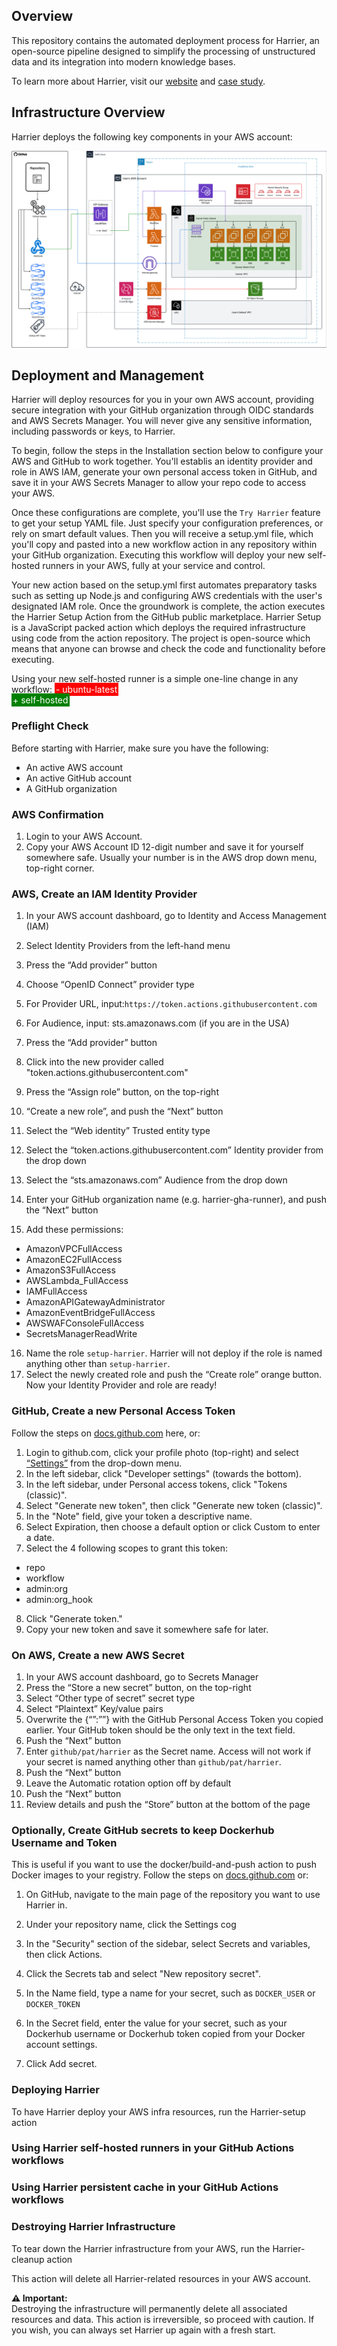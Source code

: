 ## Overview

This repository contains the automated deployment process for Harrier, an open-source pipeline designed to simplify the processing of unstructured data and its integration into modern knowledge bases.

To learn more about Harrier, visit our [website](https://harrier-gha-runner.github.io/) and [case study](https://harrier-gha-runner.github.io/case-study/).

## Infrastructure Overview

Harrier deploys the following key components in your AWS account:

<p align="center">
  <img 
    src="./static/diagrams/harrier-architecture-bg-white.png"
    alt="Harrier architecture including including GitHub and deployed AWS resources"
  >
</p>

## Deployment and Management

Harrier will deploy resources for you in your own AWS account, providing secure integration with your GitHub organization through OIDC standards and AWS Secrets Manager. You will never give any sensitive information, including passwords or keys, to Harrier.

To begin, follow the steps in the Installation section below to configure your AWS and GitHub to work together. You'll establis an identity provider and role in AWS IAM, generate your own personal access token in GitHub, and save it in your AWS Secrets Manager to allow your repo code to access your AWS.

Once these configurations are complete, you'll use the `Try Harrier` feature to get your setup YAML file. Just specify your configuration preferences, or rely on smart default values. Then you will receive a setup.yml file, which you'll copy and pasted into a new workflow action in any repository within your GitHub organization. Executing this workflow will deploy your new self-hosted runners in your AWS, fully at your service and control.

Your new action based on the setup.yml first automates preparatory tasks such as setting up Node.js and configuring AWS credentials with the user's designated IAM role. Once the groundwork is complete, the action executes the Harrier Setup Action from the GitHub public marketplace. Harrier Setup is a JavaScript packed action which deploys the required infrastructure using code from the action repository. The project is open-source which means that anyone can browse and check the code and functionality before executing.

Using your new self-hosted runner is a simple one-line change in any workflow:
<span style="background-color: red; color: white; padding: 2px;">- ubuntu-latest</span>  
<span style="background-color: green; color: white; padding: 2px;">+ self-hosted</span>


### Preflight Check

Before starting with Harrier, make sure you have the following:

- An active AWS account
- An active GitHub account
- A GitHub organization

### AWS Confirmation

1. Login to your AWS Account.
2. Copy your AWS Account ID 12-digit number and save it for yourself somewhere safe. Usually your number is in the AWS drop down menu, top-right corner.

### AWS, Create an IAM Identity Provider

1. In your AWS account dashboard, go to Identity and Access Management (IAM)
2. Select Identity Providers from the left-hand menu
3. Press the “Add provider” button
4. Choose “OpenID Connect” provider type
5. For Provider URL, input:`https://token.actions.githubusercontent.com`
6. For Audience, input: sts.amazonaws.com (if you are in the USA)
7. Press the “Add provider” button

8. Click into the new provider called "token.actions.githubusercontent.com"
9. Press the “Assign role” button, on the top-right
10. “Create a new role”, and push the “Next” button
11. Select the “Web identity” Trusted entity type
12. Select the “token.actions.githubusercontent.com” Identity provider from the drop down
13. Select the “sts.amazonaws.com” Audience from the drop down
14. Enter your GitHub organization name (e.g. harrier-gha-runner), and push the “Next” button
15. Add these permissions:
- AmazonVPCFullAccess
- AmazonEC2FullAccess
- AmazonS3FullAccess
- AWSLambda_FullAccess
- IAMFullAccess
- AmazonAPIGatewayAdministrator
- AmazonEventBridgeFullAccess
- AWSWAFConsoleFullAccess
- SecretsManagerReadWrite
16. Name the role `setup-harrier`. Harrier will not deploy if the role is named anything other than `setup-harrier`.
17. Select the newly created role and push the “Create role” orange button. Now your Identity Provider and role are ready!

### GitHub, Create a new Personal Access Token

Follow the steps on [docs.github.com](https://docs.github.com/en/authentication/keeping-your-account-and-data-secure/managing-your-personal-access-tokens#creating-a-personal-access-token-classic) here, or: 
1. Login to github.com, click your profile photo (top-right) and select [“Settings”](https://github.com/settings/profile) from the drop-down menu.
2. In the left sidebar, click "Developer settings" (towards the bottom).
3. In the left sidebar, under Personal access tokens, click "Tokens (classic)".
4. Select "Generate new token", then click "Generate new token (classic)".
5. In the "Note" field, give your token a descriptive name.
6. Select Expiration, then choose a default option or click Custom to enter a date.
7. Select the 4 following scopes to grant this token:
- repo
- workflow
- admin:org
- admin:org_hook
8. Click "Generate token."
9. Copy your new token and save it somewhere safe for later.

### On AWS, Create a new AWS Secret
1. In your AWS account dashboard, go to Secrets Manager
2. Press the “Store a new secret” button, on the top-right
3. Select “Other type of secret” secret type
4. Select “Plaintext” Key/value pairs
5. Overwrite the {“”:””} with the GitHub Personal Access Token you copied earlier. Your GitHub token should be the only text in the text field.
6. Push the “Next” button
7. Enter `github/pat/harrier` as the Secret name. Access will not work if your secret is named anything other than `github/pat/harrier`.
8. Push the “Next” button
9. Leave the Automatic rotation option off by default
10. Push the “Next” button
11. Review details and push the “Store” button at the bottom of the page

### Optionally, Create GitHub secrets to keep Dockerhub Username and Token
This is useful if you want to use the docker/build-and-push action to push Docker images to your registry.
Follow the steps on [docs.github.com](https://docs.github.com/en/actions/security-for-github-actions/security-guides/using-secrets-in-github-actions#creating-secrets-for-a-repository) or: 
1. On GitHub, navigate to the main page of the repository you want to use Harrier in.
2. Under your repository name, click the Settings cog

3. In the "Security" section of the sidebar, select  Secrets and variables, then click Actions.
4. Click the Secrets tab and select "New repository secret".
5. In the Name field, type a name for your secret, such as `DOCKER_USER` or `DOCKER_TOKEN`
6. In the Secret field, enter the value for your secret, such as your Dockerhub username or Dockerhub token copied from your Docker account settings.
7. Click Add secret.


### Deploying Harrier

To have Harrier deploy your AWS infra resources, run the Harrier-setup action

### Using Harrier self-hosted runners in your GitHub Actions workflows

### Using Harrier persistent cache in your GitHub Actions workflows

### Destroying Harrier Infrastructure

To tear down the Harrier infrastructure from your AWS, run the Harrier-cleanup action

This action will delete all Harrier-related resources in your AWS account.

**⚠ Important:**  
Destroying the infrastructure will permanently delete all associated resources and data. This action is irreversible, so proceed with caution. If you wish, you can always set Harrier up again with a fresh start.
